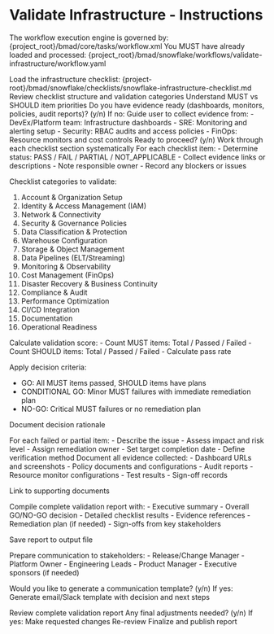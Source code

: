 # Validate Infrastructure - Instructions

<critical>The workflow execution engine is governed by: {project_root}/bmad/core/tasks/workflow.xml</critical>
<critical>You MUST have already loaded and processed: {project_root}/bmad/snowflake/workflows/validate-infrastructure/workflow.yaml</critical>

<workflow>

<step n="1" goal="Load Checklist and Context">
<action>Load the infrastructure checklist: {project-root}/bmad/snowflake/checklists/snowflake-infrastructure-checklist.md</action>
<action>Review checklist structure and validation categories</action>
<action>Understand MUST vs SHOULD item priorities</action>
<ask>Do you have evidence ready (dashboards, monitors, policies, audit reports)? (y/n)</ask>
<check>If no:</check>
  <action>Guide user to collect evidence from:</action>
  - DevEx/Platform team: Infrastructure dashboards
  - SRE: Monitoring and alerting setup
  - Security: RBAC audits and access policies
  - FinOps: Resource monitors and cost controls
  <ask>Ready to proceed? (y/n)</ask>
</step>

<step n="2" goal="Execute Checklist Validation">
<action>Work through each checklist section systematically</action>
<action>For each checklist item:</action>
- Determine status: PASS / FAIL / PARTIAL / NOT_APPLICABLE
- Collect evidence links or descriptions
- Note responsible owner
- Record any blockers or issues

<action>Checklist categories to validate:</action>
1. Account & Organization Setup
2. Identity & Access Management (IAM)
3. Network & Connectivity
4. Security & Governance Policies
5. Data Classification & Protection
6. Warehouse Configuration
7. Storage & Object Management
8. Data Pipelines (ELT/Streaming)
9. Monitoring & Observability
10. Cost Management (FinOps)
11. Disaster Recovery & Business Continuity
12. Compliance & Audit
13. Performance Optimization
14. CI/CD Integration
15. Documentation
16. Operational Readiness

<template-output section="checklist-results"/>
</step>

<step n="3" goal="Analyze Results and Determine GO/NO-GO">
<action>Calculate validation score:</action>
- Count MUST items: Total / Passed / Failed
- Count SHOULD items: Total / Passed / Failed
- Calculate pass rate

<action>Apply decision criteria:</action>
- GO: All MUST items passed, SHOULD items have plans
- CONDITIONAL GO: Minor MUST failures with immediate remediation plan
- NO-GO: Critical MUST failures or no remediation plan

<action>Document decision rationale</action>

<template-output section="decision"/>
</step>

<step n="4" goal="Create Remediation Plan" if="has-failures">
<action>For each failed or partial item:</action>
- Describe the issue
- Assess impact and risk level
- Assign remediation owner
- Set target completion date
- Define verification method

<template-output section="remediation"/>
</step>

<step n="5" goal="Collect Evidence and Artifacts">
<action>Document all evidence collected:</action>
- Dashboard URLs and screenshots
- Policy documents and configurations
- Audit reports
- Resource monitor configurations
- Test results
- Sign-off records

<action>Link to supporting documents</action>

<template-output section="evidence"/>
</step>

<step n="6" goal="Generate Final Report">
<action>Compile complete validation report with:</action>
- Executive summary
- Overall GO/NO-GO decision
- Detailed checklist results
- Evidence references
- Remediation plan (if needed)
- Sign-offs from key stakeholders

<action>Save report to output file</action>

<template-output section="final-report"/>
</step>

<step n="7" goal="Communicate Decision">
<action>Prepare communication to stakeholders:</action>
- Release/Change Manager
- Platform Owner
- Engineering Leads
- Product Manager
- Executive sponsors (if needed)

<ask>Would you like to generate a communication template? (y/n)</ask>
<check>If yes:</check>
  <action>Generate email/Slack template with decision and next steps</action>
  <template-output section="communication"/>
</step>

<step n="8" goal="Review and Finalize">
<action>Review complete validation report</action>
<ask>Any final adjustments needed? (y/n)</ask>
<check>If yes:</check>
  <action>Make requested changes</action>
  <goto step="8">Re-review</goto>
<action>Finalize and publish report</action>
</step>

</workflow>
